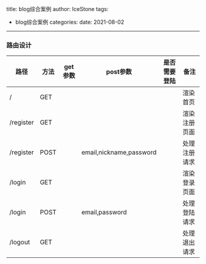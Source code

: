 title: blog综合案例
author: IceStone 
tags: 
  - blog综合案例
categories: 
date: 2021-08-02
---
### 路由设计

| 路径      | 方法 | get参数 | post参数                | 是否需要登陆 | 备注         |
| --------- | ---- | ------- | ----------------------- | ------------ | ------------ |
| /         | GET  |         |                         |              | 渲染首页     |
| /register | GET  |         |                         |              | 渲染注册页面 |
| /register | POST |         | email,nickname,password |              | 处理注册请求 |
| /login    | GET  |         |                         |              | 渲染登录页面 |
| /login    | POST |         | email,password          |              | 处理登陆请求 |
| /logout   | GET  |         |                         |              | 处理退出请求 |

